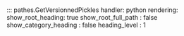 # 
::: pathes.GetVersionnedPickles
    handler: python
    rendering:
      show_root_heading: true
      show_root_full_path : false
      show_category_heading : false
      heading_level : 1